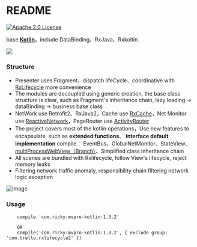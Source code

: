 # README

[![Apache 2.0 License](https://img.shields.io/badge/license-Apache%202.0-blue.svg?style=flat)](http://www.apache.org/licenses/LICENSE-2.0.html)

base [**Kotlin**](https://kotlinlang.org)，include DataBinding、RxJava、Rxkoltin

![](http://i.imgur.com/TeDm72X.png)

### Structure



- Presenter uses Fragment，dispatch lifeCycle、coordinative with [RxLifecycle](https://github.com/trello/RxLifecycle "RxLifecycle") more convenience
- The modules are decoupled using generic creation, the base class structure is clear, such as Fragment's inheritance chain, lazy loading -> dataBinding -> business base class
- NetWork use Retrofit2、RxJava2，Cache use [RxCache](https://github.com/VictorAlbertos/RxCache "RxCache")，Net Monitor use [ReactiveNetwork](https://github.com/pwittchen/ReactiveNetwork "ReactiveNetwork")，PageRouter use [ActivityRouter](https://github.com/mzule/ActivityRouter "ActivityRouter")
- The project covers most of the kotlin operations，Use new features to encapsulate, such as **extended functions**、 **interface default implementation** compile：
 EventBus、GlobalNetMonitor、StateView、[multiProcessWebView（Branch）](https://github.com/vihuela/Kotlin-mvpro/tree/webViewMulProcess "独立进程WebView分支")、Simplified class inheritance chain
- All scenes are bundled with Rxlifecycle, follow View's lifecycle, reject memory leaks
- Filtering network traffic anomaly, responsibility chain filtering network logic exception


![image](https://github.com/vihuela/Kotlin-mvpro/blob/master/gifdemo.gif ) 

### Usage

		compile 'com.ricky:mvpro-kotlin:1.3.2'

		OR
		compile('com.ricky:mvpro-kotlin:1.3.2', { exclude group: 'com.trello.rxlifecycle2' })

